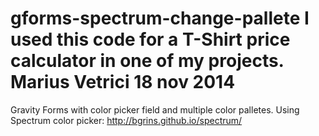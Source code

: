 gforms-spectrum-change-pallete
I used this code for a T-Shirt price calculator in one of my projects.
Marius Vetrici
18 nov 2014
==============================

Gravity Forms with color picker field and multiple color palletes.
Using Spectrum color picker:
http://bgrins.github.io/spectrum/
